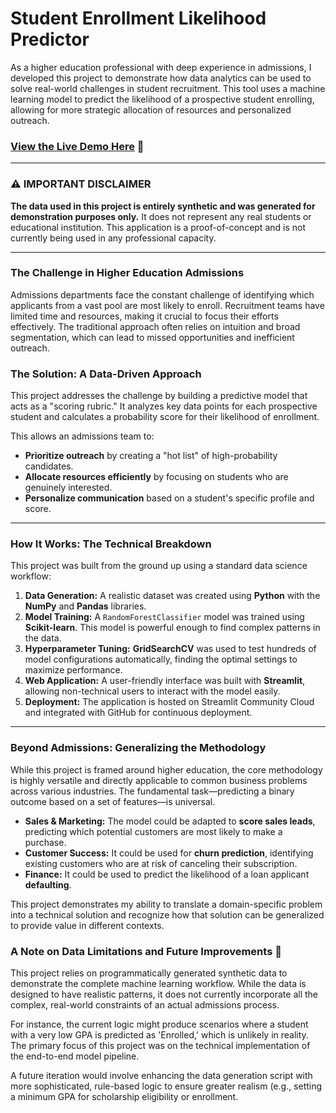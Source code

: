 # Student Enrollment Likelihood Predictor

As a higher education professional with deep experience in admissions, I developed this project to demonstrate how data analytics can be used to solve real-world challenges in student recruitment. This tool uses a machine learning model to predict the likelihood of a prospective student enrolling, allowing for more strategic allocation of resources and personalized outreach.

### **[View the Live Demo Here](https://scorer-m5xxcbjnknyxdfq8co4vr3.streamlit.app/)** 🚀

---

### **⚠️ IMPORTANT DISCLAIMER**

**The data used in this project is entirely synthetic and was generated for demonstration purposes only.** It does not represent any real students or educational institution. This application is a proof-of-concept and is not currently being used in any professional capacity.

---

### **The Challenge in Higher Education Admissions**

Admissions departments face the constant challenge of identifying which applicants from a vast pool are most likely to enroll. Recruitment teams have limited time and resources, making it crucial to focus their efforts effectively. The traditional approach often relies on intuition and broad segmentation, which can lead to missed opportunities and inefficient outreach.

### **The Solution: A Data-Driven Approach**

This project addresses the challenge by building a predictive model that acts as a "scoring rubric." It analyzes key data points for each prospective student and calculates a probability score for their likelihood of enrollment.

This allows an admissions team to:
* **Prioritize outreach** by creating a "hot list" of high-probability candidates.
* **Allocate resources efficiently** by focusing on students who are genuinely interested.
* **Personalize communication** based on a student's specific profile and score.

---

### **How It Works: The Technical Breakdown**

This project was built from the ground up using a standard data science workflow:

1.  **Data Generation:** A realistic dataset was created using **Python** with the **NumPy** and **Pandas** libraries.
2.  **Model Training:** A `RandomForestClassifier` model was trained using **Scikit-learn**. This model is powerful enough to find complex patterns in the data.
3.  **Hyperparameter Tuning:** **GridSearchCV** was used to test hundreds of model configurations automatically, finding the optimal settings to maximize performance.
4.  **Web Application:** A user-friendly interface was built with **Streamlit**, allowing non-technical users to interact with the model easily.
5.  **Deployment:** The application is hosted on Streamlit Community Cloud and integrated with GitHub for continuous deployment.

---

### **Beyond Admissions: Generalizing the Methodology**

While this project is framed around higher education, the core methodology is highly versatile and directly applicable to common business problems across various industries. The fundamental task—predicting a binary outcome based on a set of features—is universal.

* **Sales & Marketing:** The model could be adapted to **score sales leads**, predicting which potential customers are most likely to make a purchase.
* **Customer Success:** It could be used for **churn prediction**, identifying existing customers who are at risk of canceling their subscription.
* **Finance:** It could be used to predict the likelihood of a loan applicant **defaulting**.

This project demonstrates my ability to translate a domain-specific problem into a technical solution and recognize how that solution can be generalized to provide value in different contexts.

### **A Note on Data Limitations and Future Improvements** 🤔

This project relies on programmatically generated synthetic data to demonstrate the complete machine learning workflow. While the data is designed to have realistic patterns, it does not currently incorporate all the complex, real-world constraints of an actual admissions process.

For instance, the current logic might produce scenarios where a student with a very low GPA is predicted as 'Enrolled,' which is unlikely in reality. The primary focus of this project was on the technical implementation of the end-to-end model pipeline.

A future iteration would involve enhancing the data generation script with more sophisticated, rule-based logic to ensure greater realism (e.g., setting a minimum GPA for scholarship eligibility or enrollment.
